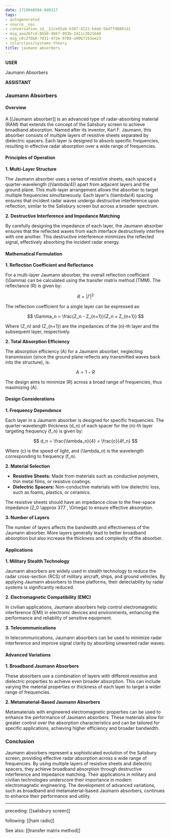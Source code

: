 ```yaml
---
date: 1719648504.840217
tags:
- autogenerated
- source__oai
- conversation_id__11ce65ab-b387-4222-bda0-5bd7f48801d1
- msg_aaa26fcd-8b56-4667-993b-2411c3021b40
- msg_c0c2f8b8-7831-472e-9708-a9967193ee23
- colorclass/systems-theory
title: jaumann absorbers
---
```


**USER**

Jaumann Absorbers


**ASSISTANT**

### Jaumann Absorbers

#### Overview

A [[Jaumann absorber]] is an advanced type of radar-absorbing material (RAM) that extends the concept of the Salisbury screen to achieve broadband absorption. Named after its inventor, Karl F. Jaumann, this absorber consists of multiple layers of resistive sheets separated by dielectric spacers. Each layer is designed to absorb specific frequencies, resulting in effective radar absorption over a wide range of frequencies.

#### Principles of Operation

**1. Multi-Layer Structure**

The Jaumann absorber uses a series of resistive sheets, each spaced a quarter-wavelength (\(\lambda/4\)) apart from adjacent layers and the ground plane. This multi-layer arrangement allows the absorber to target multiple frequencies simultaneously. Each layer's \(\lambda/4\) spacing ensures that incident radar waves undergo destructive interference upon reflection, similar to the Salisbury screen but across a broader spectrum.

**2. Destructive Interference and Impedance Matching**

By carefully designing the impedance of each layer, the Jaumann absorber ensures that the reflected waves from each interface destructively interfere with one another. This destructive interference minimizes the reflected signal, effectively absorbing the incident radar energy.

#### Mathematical Formulation

**1. Reflection Coefficient and Reflectance**

For a multi-layer Jaumann absorber, the overall reflection coefficient \(\Gamma\) can be calculated using the transfer matrix method (TMM). The reflectance \(R\) is given by:

$$
R = |\Gamma|^2
$$

The reflection coefficient for a single layer can be expressed as:

$$
\Gamma_n = \frac{Z_n - Z_{n+1}}{Z_n + Z_{n+1}}
$$

Where \(Z_n\) and \(Z_{n+1}\) are the impedances of the \(n\)-th layer and the subsequent layer, respectively.

**2. Total Absorption Efficiency**

The absorption efficiency \(A\) for a Jaumann absorber, neglecting transmission (since the ground plane reflects any transmitted waves back into the structure), is:

$$
A = 1 - R
$$

The design aims to minimize \(R\) across a broad range of frequencies, thus maximizing \(A\).

#### Design Considerations

**1. Frequency Dependence**

Each layer in a Jaumann absorber is designed for specific frequencies. The quarter-wavelength thickness \(d_n\) of each spacer for the \(n\)-th layer targeting frequency \(f_n\) is given by:

$$
d_n = \frac{\lambda_n}{4} = \frac{c}{4f_n}
$$

Where \(c\) is the speed of light, and \(\lambda_n\) is the wavelength corresponding to frequency \(f_n\).

**2. Material Selection**

- **Resistive Sheets:** Made from materials such as conductive polymers, thin metal films, or resistive coatings.
- **Dielectric Spacers:** Non-conductive materials with low dielectric loss, such as foams, plastics, or ceramics.

The resistive sheets should have an impedance close to the free-space impedance \(Z_0 \approx 377 \, \Omega\) to ensure effective absorption.

**3. Number of Layers**

The number of layers affects the bandwidth and effectiveness of the Jaumann absorber. More layers generally lead to better broadband absorption but also increase the thickness and complexity of the absorber.

#### Applications

**1. Military Stealth Technology**

Jaumann absorbers are widely used in stealth technology to reduce the radar cross-section (RCS) of military aircraft, ships, and ground vehicles. By applying Jaumann absorbers to these platforms, their detectability by radar systems is significantly reduced.

**2. Electromagnetic Compatibility (EMC)**

In civilian applications, Jaumann absorbers help control electromagnetic interference (EMI) in electronic devices and environments, enhancing the performance and reliability of sensitive equipment.

**3. Telecommunications**

In telecommunications, Jaumann absorbers can be used to minimize radar interference and improve signal clarity by absorbing unwanted radar waves.

#### Advanced Variations

**1. Broadband Jaumann Absorbers**

These absorbers use a combination of layers with different resistive and dielectric properties to achieve even broader absorption. This can include varying the material properties or thickness of each layer to target a wider range of frequencies.

**2. Metamaterial-Based Jaumann Absorbers**

Metamaterials with engineered electromagnetic properties can be used to enhance the performance of Jaumann absorbers. These materials allow for greater control over the absorption characteristics and can be tailored for specific applications, achieving higher efficiency and broader bandwidth.

### Conclusion

Jaumann absorbers represent a sophisticated evolution of the Salisbury screen, providing effective radar absorption across a wide range of frequencies. By using multiple layers of resistive sheets and dielectric spacers, they achieve broadband absorption through destructive interference and impedance matching. Their applications in military and civilian technologies underscore their importance in modern electromagnetic engineering. The development of advanced variations, such as broadband and metamaterial-based Jaumann absorbers, continues to enhance their performance and utility.


---

preceding: [[salisbury screen]]  


following: [[ham radio]]

See also: [[transfer matrix method]]